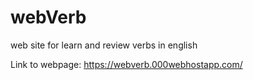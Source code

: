 # webVerb
web site for learn and review verbs in english

Link to webpage: 
https://webverb.000webhostapp.com/
